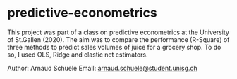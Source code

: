 # predictive-econometrics

This project was part of a class on predictive econometrics at the University of St.Gallen (2020).
The aim was to compare the performance (R-Square) of three methods to predict sales volumes of juice for a grocery shop.
To do so, I used OLS, Ridge and elastic net estimators.

Author: Arnaud Schuele
Email: arnaud.schuele@student.unisg.ch
